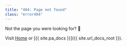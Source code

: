 ```yaml
---
title: "404: Page not found"
class: "error404"
---
```


Not the page you were looking for? :thinking:

Visit [Home](/) or [{{ site.pa_docs }}]({{ site.url_docs_root }}).
